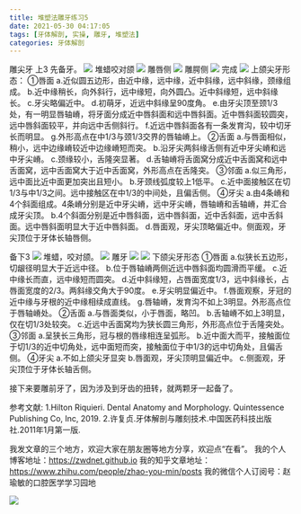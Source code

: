 ```yaml
---
title: 堆塑法雕牙练习5
date: 2021-05-30 04:17:05
tags: [牙体解剖, 实操, 雕牙, 堆塑法]
categories: 牙体解剖
---
```

雕尖牙
上3
先备牙。
![](https://zymblog-1258069789.cos.ap-chengdu.myqcloud.com/blog0249-toothcarve/19/01.png)
堆蜡咬对颌
![](https://zymblog-1258069789.cos.ap-chengdu.myqcloud.com/blog0249-toothcarve/19/02.png)
雕唇侧
![](https://zymblog-1258069789.cos.ap-chengdu.myqcloud.com/blog0249-toothcarve/19/03.png)
雕腭侧
![](https://zymblog-1258069789.cos.ap-chengdu.myqcloud.com/blog0249-toothcarve/19/04.png)
完成
![](https://zymblog-1258069789.cos.ap-chengdu.myqcloud.com/blog0249-toothcarve/19/05.png)
上颌尖牙形态：
①唇面
a.近似圆五边形，由近中缘，远中缘，近中斜缘，远中斜缘，颈缘组成。
b.近中缘稍长，向外斜行，远中缘短，向外圆凸。近中斜缘短，远中斜缘长。
c.牙尖略偏近中。
d.初萌牙，近远中斜缘呈90度角。
e.由牙尖顶至颈1/3处，有一明显唇轴嵴，将牙面分成近中唇斜面和远中唇斜面。近中唇斜面较圆突，远中唇斜面较平，并向远中舌侧斜行。
f.近远中唇斜面各有一条发育沟，较中切牙长而明显。
g.外形高点在中1/3与颈1/3交界的唇轴嵴上。
②舌面
a.与唇面相似，稍小，远中边缘嵴较近中边缘嵴短而突。
b.沿牙尖两斜缘舌侧有近中牙尖嵴和远中牙尖嵴。
c.颈缘较小，舌隆突显著。
d.舌轴嵴将舌面窝分成近中舌面窝和远中舌面窝，远中舌面窝大于近中舌面窝，外形高点在舌隆突。
③邻面
a.似三角形，远中面比近中面更加突出且短小。
b.牙颈线弧度较上1低平。
c.近中面接触区在切1/3与中1/3之间。远中接触区在中1/3的中间处，且偏舌侧。
④牙尖
a.由4条嵴和4个斜面组成。4条嵴分别是近中牙尖嵴，远中牙尖嵴，唇轴嵴和舌轴嵴，并汇合成牙尖顶。
b.4个斜面分别是近中唇斜面，远中唇斜面，近中舌斜面，远中舌斜面。远中唇斜面明显大于近中唇斜面。
d.唇面观，牙尖顶略偏近中。侧面观，牙尖顶位于牙体长轴唇侧。


备下3
![](https://zymblog-1258069789.cos.ap-chengdu.myqcloud.com/blog0249-toothcarve/19/06.png)
堆蜡，咬对颌。
![](https://zymblog-1258069789.cos.ap-chengdu.myqcloud.com/blog0249-toothcarve/19/07.png)
雕牙
![](https://zymblog-1258069789.cos.ap-chengdu.myqcloud.com/blog0249-toothcarve/19/08.png)
![](https://zymblog-1258069789.cos.ap-chengdu.myqcloud.com/blog0249-toothcarve/19/09.png)
下颌尖牙形态
①唇面
a.似狭长五边形，切龈径明显大于近远中径。
b.位于唇轴嵴两侧近远中唇斜面均圆滑而平缓。
c.近中缘长而直，远中缘短而圆突。
d.近中斜缘短，占唇面宽度1/3，远中斜缘长，占唇面宽度的2/3。两斜缘交角大于90度。
e.牙尖明显偏近中。
f.唇面观察，牙冠的近中缘与牙根的近中缘相续成直线。
g.唇轴嵴，发育沟不如上3明显。外形高点位于唇轴嵴处。
②舌面
a.与唇面类似，小于唇面，略凹。
b.舌轴嵴不如上3明显，仅在切1/3处较突。
c.近远中舌面窝均为狭长圆三角形，外形高点位于舌隆突处。
③邻面
a.呈狭长三角形，冠与根的唇缘相连呈弧形。
b.近中面大而平，接触面位于切1/3的近中切角处，远中面短而突，接触面位于中1/3的远中切角处，且偏舌侧。
④牙尖
a.不如上颌尖牙显突
b.唇面观，牙尖顶明显偏近中。
c.侧面观，牙尖顶位于牙体长轴舌侧。




接下来要雕前牙了，因为涉及到牙齿的扭转，就两颗牙一起备了。




参考文献:
1.Hilton Riquieri. Dental Anatomy and Morphology. Quintessence Publishing Co, Inc, 2019.
2.许复贞.牙体解剖与雕刻技术.中国医药科技出版社.2011年1月第一版.




我发文章的三个地方，欢迎大家在朋友圈等地方分享，欢迎点“在看”。
我的个人博客地址：https://zwdnet.github.io
我的知乎文章地址： https://www.zhihu.com/people/zhao-you-min/posts
我的微信个人订阅号：赵瑜敏的口腔医学学习园地








![](https://zymblog-1258069789.cos.ap-chengdu.myqcloud.com/other/wx.jpg)